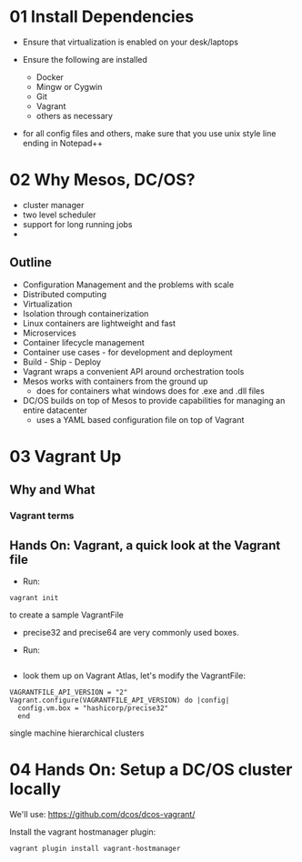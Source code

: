 # 01 Install Dependencies
* Ensure that virtualization is enabled on your desk/laptops
* Ensure the following are installed
    * Docker
    * Mingw or Cygwin
    * Git
    * Vagrant
    * others as necessary

* for all config files and others, make sure that you use unix style line ending in Notepad++

# 02 Why Mesos, DC/OS?
* cluster manager
* two level scheduler
* support for long running jobs
* 

## Outline
* Configuration Management and the problems with scale
* Distributed computing
* Virtualization
* Isolation through containerization
* Linux containers are lightweight and fast
* Microservices
* Container lifecycle management
* Container use cases - for development and deployment
* Build - Ship - Deploy
* Vagrant wraps a convenient API around orchestration tools
* Mesos works with containers from the ground up
    * does for containers what windows does for .exe and .dll files
* DC/OS builds on top of Mesos to provide capabilities for managing an entire datacenter
    * uses a YAML based configuration file on top of Vagrant


# 03 Vagrant Up
## Why and What 

### Vagrant terms

## Hands On: Vagrant, a quick look at the Vagrant file

* Run:

```shell
vagrant init
```

to create a sample VagrantFile

* precise32 and precise64 are very commonly used boxes.

* Run:
```shell

```


* look them up on Vagrant Atlas, let's modify the VagrantFile:

``` shell
VAGRANTFILE_API_VERSION = "2"
Vagrant.configure(VAGRANTFILE_API_VERSION) do |config|
  config.vm.box = "hashicorp/precise32"
  end
```


single machine
hierarchical clusters


# 04 Hands On: Setup a DC/OS cluster locally
We'll use: https://github.com/dcos/dcos-vagrant/

Install the vagrant hostmanager plugin: 

```shell
vagrant plugin install vagrant-hostmanager
```
